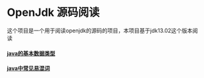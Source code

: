 # OpenJdk 源码阅读

这个项目是一个用于阅读openjdk的源码的项目，本项目基于jdk13.02这个版本阅读



#### [java的基本数据类型](./doc/DATATYPE.md)
#### [java中常见易混词](./doc/CONCEPT.md)



